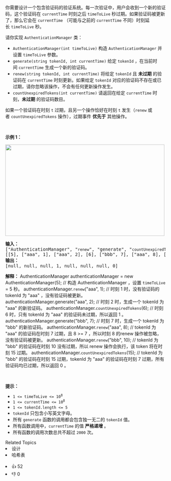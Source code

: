 <p>你需要设计一个包含验证码的验证系统。每一次验证中，用户会收到一个新的验证码，这个验证码在 <code>currentTime</code>&nbsp;时刻之后 <code>timeToLive</code>&nbsp;秒过期。如果验证码被更新了，那么它会在 <code>currentTime</code>&nbsp;（可能与之前的 <code>currentTime</code>&nbsp;不同）时刻延长&nbsp;<code>timeToLive</code>&nbsp;秒。</p>

<p>请你实现&nbsp;<code>AuthenticationManager</code>&nbsp;类：</p>

<ul> 
 <li><code>AuthenticationManager(int timeToLive)</code>&nbsp;构造&nbsp;<code>AuthenticationManager</code>&nbsp;并设置&nbsp;<code>timeToLive</code>&nbsp;参数。</li> 
 <li><code>generate(string tokenId, int currentTime)</code>&nbsp;给定 <code>tokenId</code>&nbsp;，在当前时间&nbsp;<code>currentTime</code> 生成一个新的验证码。</li> 
 <li><code>renew(string tokenId, int currentTime)</code>&nbsp;将给定 <code>tokenId</code>&nbsp;且 <strong>未过期</strong>&nbsp;的验证码在 <code>currentTime</code>&nbsp;时刻更新。如果给定&nbsp;<code>tokenId</code>&nbsp;对应的验证码不存在或已过期，请你忽略该操作，不会有任何更新操作发生。</li> 
 <li><code>countUnexpiredTokens(int currentTime)</code>&nbsp;请返回在给定&nbsp;<code>currentTime</code>&nbsp;时刻，<strong>未过期</strong>&nbsp;的验证码数目。</li> 
</ul>

<p>如果一个验证码在时刻&nbsp;<code>t</code>&nbsp;过期，且另一个操作恰好在时刻&nbsp;<code>t</code>&nbsp;发生（<code>renew</code>&nbsp;或者&nbsp;<code>countUnexpiredTokens</code>&nbsp;操作），过期事件&nbsp;<strong>优先于</strong>&nbsp;其他操作。</p>

<p>&nbsp;</p>

<p><strong>示例 1：</strong></p> 
<img alt="" src="https://assets.leetcode.com/uploads/2021/02/25/copy-of-pc68_q2.png" style="width: 500px; height: 287px;" /> 
<pre>
<strong>输入：</strong>
["AuthenticationManager", "<span><code>renew</code></span>", "generate", "<span><code>countUnexpiredTokens</code></span>", "generate", "<span><code>renew</code></span>", "<span><code>renew</code></span>", "<span><code>countUnexpiredTokens</code></span>"]
[[5], ["aaa", 1], ["aaa", 2], [6], ["bbb", 7], ["aaa", 8], ["bbb", 10], [15]]
<strong>输出：</strong>
[null, null, null, 1, null, null, null, 0]
</pre>

<strong>解释：</strong>
AuthenticationManager authenticationManager = new AuthenticationManager(5); // 构造 AuthenticationManager ，设置 <code>timeToLive</code> = 5 秒。
authenticationManager.<code>renew</code>("aaa", 1); // 时刻 1 时，没有验证码的 tokenId 为 "aaa" ，没有验证码被更新。
authenticationManager.generate("aaa", 2); // 时刻 2 时，生成一个 tokenId 为 "aaa" 的新验证码。
authenticationManager.<code>countUnexpiredTokens</code>(6); // 时刻 6 时，只有 tokenId 为 "aaa" 的验证码未过期，所以返回 1 。
authenticationManager.generate("bbb", 7); // 时刻 7 时，生成一个 tokenId 为 "bbb" 的新验证码。
authenticationManager.<code>renew</code>("aaa", 8); // tokenId 为 "aaa" 的验证码在时刻 7 过期，且 8 >= 7 ，所以时刻 8 的renew 操作被忽略，没有验证码被更新。
authenticationManager.<code>renew</code>("bbb", 10); // tokenId 为 "bbb" 的验证码在时刻 10 没有过期，所以 renew 操作会执行，该 token 将在时刻 15 过期。
authenticationManager.<code>countUnexpiredTokens</code>(15); // tokenId 为 "bbb" 的验证码在时刻 15 过期，tokenId 为 "aaa" 的验证码在时刻 7 过期，所有验证码均已过期，所以返回 0 。
</pre>

<p>&nbsp;</p>

<p><strong>提示：</strong></p>

<ul> 
 <li><code>1 &lt;= timeToLive &lt;= 10<sup>8</sup></code></li> 
 <li><code>1 &lt;= currentTime &lt;= 10<sup>8</sup></code></li> 
 <li><code>1 &lt;= tokenId.length &lt;= 5</code></li> 
 <li><code>tokenId</code>&nbsp;只包含小写英文字母。</li> 
 <li>所有&nbsp;<code>generate</code>&nbsp;函数的调用都会包含独一无二的&nbsp;<code>tokenId</code>&nbsp;值。</li> 
 <li>所有函数调用中，<code>currentTime</code>&nbsp;的值 <strong>严格递增</strong>&nbsp;。</li> 
 <li>所有函数的调用次数总共不超过&nbsp;<code>2000</code>&nbsp;次。</li> 
</ul>

<div><div>Related Topics</div><div><li>设计</li><li>哈希表</li></div></div><br><div><li>👍 52</li><li>👎 0</li></div>